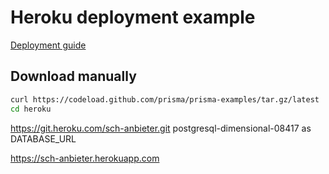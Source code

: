 # Heroku deployment example

[Deployment guide](https://www.prisma.io/docs/guides/deployment/deploying-to-heroku)

## Download manually

```bash
curl https://codeload.github.com/prisma/prisma-examples/tar.gz/latest | tar -xz --strip=2 prisma-examples-latest/deployment-platforms/heroku
cd heroku
```

https://git.heroku.com/sch-anbieter.git
postgresql-dimensional-08417 as DATABASE_URL

https://sch-anbieter.herokuapp.com
